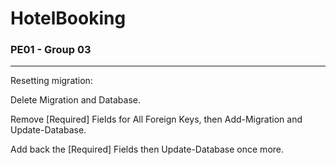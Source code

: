 # HotelBooking
### PE01 - Group 03

<hr />
Resetting migration: 

Delete Migration and Database. 

Remove [Required] Fields for All Foreign Keys, then Add-Migration and Update-Database. 

Add back the [Required] Fields then Update-Database once more.
